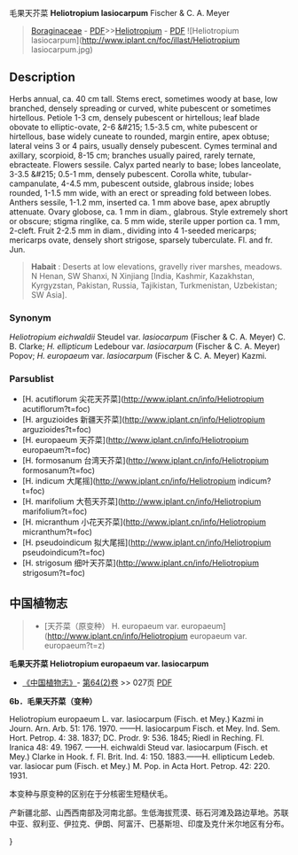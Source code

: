 毛果天芥菜 **Heliotropium lasiocarpum** Fischer & C. A. Meyer

> [Boraginaceae](http://www.iplant.cn/info/Boraginaceae?t=foc) - [PDF](http://www.iplant.cn/foc/pdf/Boraginaceae.pdf)>>[Heliotropium](http://www.iplant.cn/info/Heliotropium?t=foc) - [PDF](http://www.iplant.cn/foc/pdf/Heliotropium.pdf)
![Heliotropium lasiocarpum](http://www.iplant.cn/foc/illast/Heliotropium lasiocarpum.jpg)

## Description

Herbs annual, ca. 40 cm tall. Stems erect, sometimes woody at base, low branched, densely spreading or curved, white pubescent or sometimes hirtellous. Petiole 1-3 cm, densely pubescent or hirtellous; leaf blade obovate to elliptic-ovate, 2-6 &amp;#215; 1.5-3.5 cm, white pubescent or hirtellous, base widely cuneate to rounded, margin entire, apex obtuse; lateral veins 3 or 4 pairs, usually densely pubescent. Cymes terminal and axillary, scorpioid, 8-15 cm; branches usually paired, rarely ternate, ebracteate. Flowers sessile. Calyx parted nearly to base; lobes lanceolate, 3-3.5 &amp;#215; 0.5-1 mm, densely pubescent. Corolla white, tubular-campanulate, 4-4.5 mm, pubescent outside, glabrous inside; lobes rounded, 1-1.5 mm wide, with an erect or spreading fold between lobes. Anthers sessile, 1-1.2 mm, inserted ca. 1 mm above base, apex abruptly attenuate. Ovary globose, ca. 1 mm in diam., glabrous. Style extremely short or obscure; stigma ringlike, ca. 5 mm wide, sterile upper portion ca. 1 mm, 2-cleft. Fruit 2-2.5 mm in diam., dividing into 4 1-seeded mericarps; mericarps ovate, densely short strigose, sparsely tuberculate. Fl. and fr. Jun.

> **Habait** : 
> Deserts at low elevations, gravelly river marshes, meadows. N Henan, SW Shanxi, N Xinjiang [India, Kashmir, Kazakhstan, Kyrgyzstan, Pakistan, Russia, Tajikistan, Turkmenistan, Uzbekistan; SW Asia].

### Synonym
*Heliotropium eichwaldii* Steudel var. *lasiocarpum* (Fischer & C. A. Meyer) C. B. Clarke; *H. ellipticum* Ledebour var. *lasiocarpum* (Fischer & C. A. Meyer) Popov; *H. europaeum* var. *lasiocarpum* (Fischer & C. A. Meyer) Kazmi.

### Parsublist

* [H.  acutiflorum  尖花天芥菜](http://www.iplant.cn/info/Heliotropium acutiflorum?t=foc)
* [H.  arguzioides  新疆天芥菜](http://www.iplant.cn/info/Heliotropium arguzioides?t=foc)
* [H.  europaeum  天芥菜](http://www.iplant.cn/info/Heliotropium europaeum?t=foc)
* [H.  formosanum  台湾天芥菜](http://www.iplant.cn/info/Heliotropium formosanum?t=foc)
* [H.  indicum  大尾摇](http://www.iplant.cn/info/Heliotropium indicum?t=foc)
* [H.  marifolium  大苞天芥菜](http://www.iplant.cn/info/Heliotropium marifolium?t=foc)
* [H.  micranthum  小花天芥菜](http://www.iplant.cn/info/Heliotropium micranthum?t=foc)
* [H.  pseudoindicum  拟大尾摇](http://www.iplant.cn/info/Heliotropium pseudoindicum?t=foc)
* [H.  strigosum  细叶天芥菜](http://www.iplant.cn/info/Heliotropium strigosum?t=foc)

## 中国植物志

> * [天芥菜（原变种）  H.  europaeum var. europaeum](http://www.iplant.cn/info/Heliotropium europaeum var. europaeum?t=z)

**毛果天芥菜 Heliotropium europaeum var. lasiocarpum**

* [《中国植物志》](http://www.iplant.cn/frps)- [第64(2)卷](http://www.iplant.cn/frps/vol/64(2)) >> 027页 [PDF](http://www.iplant.cn/frps/pdf/64(2)/027.pdf)

**6b．毛果天芥菜（变种）**

Heliotropium europaeum L. var. lasiocarpum (Fisch. et Mey.) Kazmi in Journ. Arn. Arb. 51: 176. 1970. ——H. lasiocarpum Fisch. et Mey. Ind. Sem. Hort. Petrop. 4: 38. 1837; DC. Prodr. 9: 536. 1845; Riedl in Reching. Fl. Iranica 48: 49. 1967. ——H. eichwaldi Steud var. lasiocarpum (Fisch. et Mey.) Clarke in Hook. f. Fl. Brit. Ind. 4: 150. 1883.——H. ellipticum Ledeb. var. lasiocar pum (Fisch. et Mey.) M. Pop. in Acta Hort. Petrop. 42: 220. 1931.

本变种与原变种的区别在于分核密生短糙伏毛。

产新疆北部、山西西南部及河南北部。生低海拔荒漠、砾石河滩及路边草地。苏联中亚、叙利亚、伊拉克、伊朗、阿富汗、巴基斯坦、印度及克什米尔地区有分布。

}